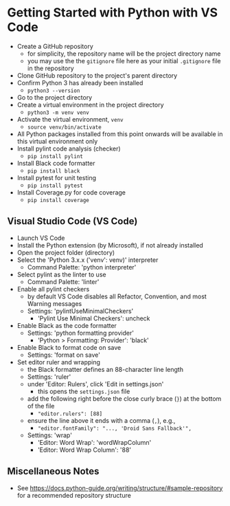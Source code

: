 # Getting Started with Python with VS Code

- Create a GitHub repository
  - for simplicity, the repository name will be the project directory name
  - you may use the the `gitignore` file here as your initial `.gitignore` file in the repository
- Clone GitHub repository to the project's parent directory
- Confirm Python 3 has already been installed
  - `python3 --version`
- Go to the project directory
- Create a virtual environment in the project directory
  - `python3 -m venv venv`
- Activate the virtual environment, `venv`
  - `source venv/bin/activate`
- All Python packages installed from this point onwards will be available in this virtual environment only
- Install pylint code analysis (checker)
  - `pip install pylint`
- Install Black code formatter
  - `pip install black`
- Install pytest for unit testing
  - `pip install pytest`
- Install Coverage.py for code coverage
  - `pip install coverage`

## Visual Studio Code (VS Code)

- Launch VS Code
- Install the Python extension (by Microsoft), if not already installed
- Open the project folder (directory)
- Select the 'Python 3.x.x ('venv': venv)' interpreter
  - Command Palette: 'python interpreter'
- Select pylint as the linter to use
  - Command Palette: 'linter'
- Enable all pylint checkers
  - by default VS Code disables all Refactor, Convention, and most Warning messages
  - Settings: 'pylintUseMinimalCheckers'
    - 'Pylint Use Minimal Checkers': uncheck
- Enable Black as the code formatter
  - Settings: 'python formatting provider'
    - 'Python > Formatting: Provider': 'black'
- Enable Black to format code on save
  - Settings: 'format on save'
- Set editor ruler and wrapping
  - the Black formatter defines an 88-character line length
  - Settings: 'ruler'
  - under 'Editor: Rulers', click 'Edit in settings.json'
    - this opens the `settings.json` file
  - add the following right before the close curly brace (`}`) at the bottom of the file
    - `"editor.rulers": [88]`
  - ensure the line above it ends with a comma (`,`), e.g.,
    - `"editor.fontFamily": "..., 'Droid Sans Fallback'",`
  - Settings: 'wrap'
    - 'Editor: Word Wrap': 'wordWrapColumn'
    - 'Editor: Word Wrap Column': '88'

## Miscellaneous Notes

- See https://docs.python-guide.org/writing/structure/#sample-repository for a recommended repository structure
